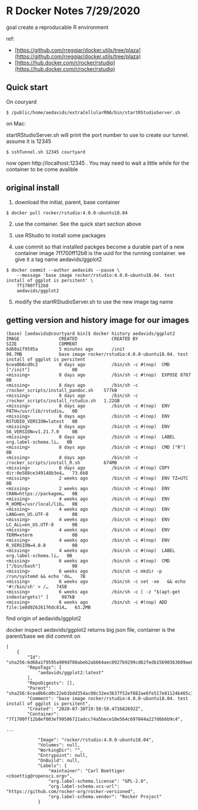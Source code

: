 # R Docker Notes  7/29/2020
goal create a reproducable R environment

ref:
- [https://github.com/rreggiar/docker.utils/tree/plaza](https://github.com/rreggiar/docker.utils/tree/plaza)
- [https://hub.docker.com/r/rocker/rstudio](https://hub.docker.com/r/rocker/rstudio)

## Quick start
On couryard
```
$ /public/home/aedavids/extraCellularRNA/bin/startRStudioServer.sh
```

on Mac:

startRStudioServer.sh will print the port number to use to create our tunnel. assume it is 12345
```
$ sshTunnel.sh 12345 courtyard
```
now open http://localhost:12345 . You may need to wait a little while for the container to be come avalible

## original install
1) download the initial, parent, base container

```
$ docker pull rocker/rstudio:4.0.0-ubuntu18.04
```

2) use the container. See the quick start section above

3) use RStudio to install some packages

4) use commit so that installed packges become a durable part of a new container image
7f1700ff12b8 is the uuid for the running container. we give it a tag name aedavids/ggplot2
```
$ docker commit --author aedavids --pause \
    --message 'base image rocker/rstudio:4.0.0-ubuntu18.04. test install of ggplot is persitent' \
    7f1700ff12b8 
    aedavids/ggplot2
```

5) modify the startRStudioServer.sh to use the new image tag name

## getting version and history image for our images

```
(base) [aedavids@courtyard bin]$ docker history aedavids/ggplot2
IMAGE               CREATED             CREATED BY                                      SIZE                COMMENT
6d68a1f9595a        5 minutes ago       /init                                           98.7MB              base image rocker/rstudio:4.0.0-ubuntu18.04. test install of ggplot is persitent
6cea0b6cd0c2        8 days ago          /bin/sh -c #(nop)  CMD ["/init"]                0B                  
<missing>           8 days ago          /bin/sh -c #(nop)  EXPOSE 8787                  0B                  
<missing>           8 days ago          /bin/sh -c /rocker_scripts/install_pandoc.sh    577kB               
<missing>           8 days ago          /bin/sh -c /rocker_scripts/install_rstudio.sh   1.22GB              
<missing>           8 days ago          /bin/sh -c #(nop)  ENV PATH=/usr/lib/rstudio…   0B                  
<missing>           8 days ago          /bin/sh -c #(nop)  ENV RSTUDIO_VERSION=latest   0B                  
<missing>           8 days ago          /bin/sh -c #(nop)  ENV S6_VERSION=v1.21.7.0     0B                  
<missing>           8 days ago          /bin/sh -c #(nop)  LABEL org.label-schema.li…   0B                  
<missing>           8 days ago          /bin/sh -c #(nop)  CMD ["R"]                    0B                  
<missing>           8 days ago          /bin/sh -c /rocker_scripts/install_R.sh         674MB               
<missing>           8 days ago          /bin/sh -c #(nop) COPY dir:0e588ce349148b3e4…   73.6kB              
<missing>           2 weeks ago         /bin/sh -c #(nop)  ENV TZ=UTC                   0B                  
<missing>           2 weeks ago         /bin/sh -c #(nop)  ENV CRAN=https://packagem…   0B                  
<missing>           4 weeks ago         /bin/sh -c #(nop)  ENV R_HOME=/usr/local/lib…   0B                  
<missing>           4 weeks ago         /bin/sh -c #(nop)  ENV LANG=en_US.UTF-8         0B                  
<missing>           4 weeks ago         /bin/sh -c #(nop)  ENV LC_ALL=en_US.UTF-8       0B                  
<missing>           4 weeks ago         /bin/sh -c #(nop)  ENV TERM=xterm               0B                  
<missing>           4 weeks ago         /bin/sh -c #(nop)  ENV R_VERSION=4.0.0          0B                  
<missing>           4 weeks ago         /bin/sh -c #(nop)  LABEL org.label-schema.li…   0B                  
<missing>           6 weeks ago         /bin/sh -c #(nop)  CMD ["/bin/bash"]            0B                  
<missing>           6 weeks ago         /bin/sh -c mkdir -p /run/systemd && echo 'do…   7B                  
<missing>           6 weeks ago         /bin/sh -c set -xe   && echo '#!/bin/sh' > /…   745B                
<missing>           6 weeks ago         /bin/sh -c [ -z "$(apt-get indextargets)" ]     987kB               
<missing>           6 weeks ago         /bin/sh -c #(nop) ADD file:1e8d02626176dc814…   63.2MB
```


find origin of aedavids/ggplot2

 docker inspect aedavids/ggplot2 returns big json file, container is the parent/base we did commit on

```
[
    {
        "Id": "sha256:6d68a1f9595a909d708abeb2ab664aec0927b9299cd62fedb15690363609ae89",
        "RepoTags": [
            "aedavids/ggplot2:latest"
        ],
        "RepoDigests": [],
        "Parent": "sha256:6cea0b6cd0c22eb1bdd354ac08c32ee3637f52ef882ae6fe517e81124b465c3f",
        "Comment": "base image rocker/rstudio:4.0.0-ubuntu18.04. test install of ggplot is persitent",
        "Created": "2020-07-30T19:50:50.471682692Z",
        "Container": "7f1700ff12b8ef003ef99506721adcc74a5bece10e564c697044a227d6b6b9c4",

...

            "Image": "rocker/rstudio:4.0.0-ubuntu18.04",
            "Volumes": null,
            "WorkingDir": "",
            "Entrypoint": null,
            "OnBuild": null,
            "Labels": {
                "maintainer": "Carl Boettiger <cboettig@ropensci.org>",
                "org.label-schema.license": "GPL-2.0",
                "org.label-schema.vcs-url": "https://github.com/rocker-org/rocker-versioned",
                "org.label-schema.vendor": "Rocker Project"
            }

```
